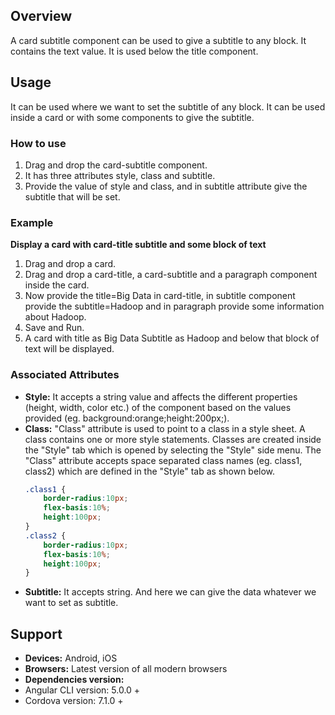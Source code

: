 ## Overview
A card subtitle component can be used to give a subtitle to any block. It contains the text value. It is used below the title component.
## Usage
It can be used where we want to set the subtitle of any block. It can be used inside a card or with some components to give the subtitle.
### How to use
1. Drag and drop the card-subtitle component.
2. It has three attributes style, class and subtitle.
3. Provide the value of style and class, and in subtitle attribute give the subtitle that will be set.

### Example
**Display a card with card-title subtitle and some block of text**
1. Drag and drop a card.
2. Drag and drop a card-title, a card-subtitle and a paragraph component inside the card.
3. Now provide the title=Big Data in card-title, in subtitle component provide the subtitle=Hadoop and in paragraph provide some information about Hadoop.
4. Save and Run.
5. A card with title as Big Data Subtitle as Hadoop and below that block of text will be displayed.

### Associated Attributes
- **Style:** It accepts a string value and affects the different properties (height, width, color etc.) of the component based on the values provided (eg. background:orange;height:200px;).
- **Class:** "Class" attribute is used to point to a class in a style sheet. A class contains one or more style statements. Classes are created inside the "Style" tab which is opened by selecting the "Style" side menu. The "Class" attribute accepts space separated class names (eg. class1, class2) which are defined in the "Style" tab as shown below.
    ```css
    .class1 {
        border-radius:10px;
        flex-basis:10%;
        height:100px;
    }
    .class2 {
        border-radius:10px;
        flex-basis:10%;
        height:100px;
    }
    ```
- **Subtitle:** It accepts string. And here we can give the data whatever we want to set as subtitle.
## Support
- **Devices:** Android, iOS
- **Browsers:**  Latest version of all modern browsers
- **Dependencies version:** 
- Angular CLI version: 5.0.0 + 
- Cordova version: 7.1.0 + 
